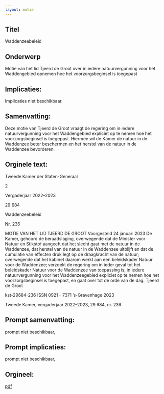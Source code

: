 ```yaml
---
layout: motie
---
```

## Titel
Waddenzeebeleid
## Onderwerp
Motie van het lid Tjeerd de Groot over in iedere natuurvergunning voor het Waddengebied opnemen hoe het voorzorgsbeginsel is toegepast 
## Implicaties:
Implicaties niet beschikbaar.
## Samenvatting:

Deze motie van Tjeerd de Groot vraagt de regering om in iedere natuurvergunning voor het Waddengebied expliciet op te nemen hoe het voorzorgsbeginsel is toegepast. Hiermee wil de Kamer de natuur in de Waddenzee beter beschermen en het herstel van de natuur in de Waddenzee bevorderen.
## Orginele text:


Tweede Kamer der Staten-Generaal

2

Vergaderjaar 2022–2023

29 684

Waddenzeebeleid

Nr. 236

MOTIE VAN HET LID TJEERD DE GROOT
Voorgesteld 24 januari 2023
De Kamer,
gehoord de beraadslaging,
overwegende dat de Minister voor Natuur en Stikstof aangeeft dat het
slecht gaat met de natuur in de Waddenzee, dat herstel van de natuur in
de Waddenzee uitblijft en dat de cumulatie van effecten druk legt op de
draagkracht van de natuur;
overwegende dat het kabinet daarom werkt aan een beleidskader Natuur
voor de Waddenzee;
verzoekt de regering om in ieder geval tot het beleidskader Natuur voor
de Waddenzee van toepassing is, in iedere natuurvergunning voor het
Waddenzeegebied expliciet op te nemen hoe het voorzorgsbeginsel is
toegepast,
en gaat over tot de orde van de dag.
Tjeerd de Groot

kst-29684-236
ISSN 0921 - 7371
’s-Gravenhage 2023

Tweede Kamer, vergaderjaar 2022–2023, 29 684, nr. 236


## Prompt samenvatting:
prompt niet beschikbaar,

## Prompt implicaties:
prompt niet beschikbaar,
## Orgineel:
[pdf](https://gegevensmagazijn.tweedekamer.nl/OData/v4/2.0/Document(9780c941-dc14-4df9-bc44-abc17b6dd57d)/resource)
